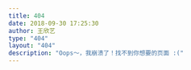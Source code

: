 ```yaml
---
title: 404
date: 2018-09-30 17:25:30
author: 王欣艺
type: "404"
layout: "404"
description: "Oops～，我崩溃了！找不到你想要的页面 :("
---
```

